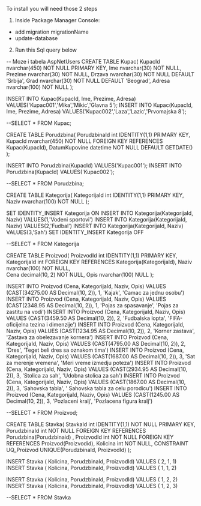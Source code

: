 To install you will need those 2 steps

1. Inside Package Manager Console:
- add migration migrationName
- update-database

2. Run this Sql query below

-- Moze i tabela AspNetUsers
CREATE TABLE Kupac(
KupacId nvarchar(450) NOT NULL PRIMARY KEY,
Ime nvarchar(30) NOT NULL,
Prezime nvarchar(30) NOT NULL,
Drzava nvarchar(30) NOT NULL DEFAULT 'Srbija',
Grad nvarchar(30) NOT NULL DEFAULT 'Beograd',
Adresa nvarchar(100) NOT NULL
);

INSERT INTO Kupac(KupacId, Ime, Prezime, Adresa) VALUES('Kupac001','Mika','Mikic','Glavna 5');
INSERT INTO Kupac(KupacId, Ime, Prezime, Adresa) VALUES('Kupac002','Laza','Lazic','Prvomajska 8');

--SELECT * FROM Kupac;

CREATE TABLE Porudzbina(
	PorudzbinaId int IDENTITY(1,1) PRIMARY KEY,
	KupacId nvarchar(450) NOT NULL FOREIGN KEY REFERENCES Kupac(KupacId),
	DatumKupovine  datetime NOT NULL DEFAULT GETDATE()
 );

 INSERT INTO Porudzbina(KupacId) VALUES('Kupac001');
 INSERT INTO Porudzbina(KupacId) VALUES('Kupac002');

--SELECT * FROM Porudzbina;

CREATE TABLE Kategorija(
KategorijaId int IDENTITY(1,1) PRIMARY KEY,
Naziv nvarchar(100) NOT NULL
);

SET IDENTITY_INSERT Kategorija ON
INSERT INTO Kategorija(KategorijaId, Naziv) VALUES(1,'Vodeni sportovi')
INSERT INTO Kategorija(KategorijaId, Naziv) VALUES(2,'Fudbal')
INSERT INTO Kategorija(KategorijaId, Naziv) VALUES(3,'Sah')
SET IDENTITY_INSERT Kategorija OFF


--SELECT * FROM Kategorija

CREATE TABLE Proizvod(
	ProizvodId int IDENTITY(1,1) PRIMARY KEY,
	KategorijaId int FOREIGN KEY REFERENCES Kategorija(KategorijaId),
	Naziv nvarchar(100) NOT NULL,	
	Cena decimal(10, 2) NOT NULL,
	Opis nvarchar(100) NULL
);

INSERT INTO Proizvod (Cena, KategorijaId, Naziv, Opis) VALUES (CAST(34275.00 AS Decimal(10, 2)), 1, 'Kajak', 'Camac za jednu osobu')
INSERT INTO Proizvod (Cena, KategorijaId, Naziv, Opis) VALUES (CAST(2348.95 AS Decimal(10, 2)), 1, 'Pojas za spasavanje', 'Pojas za zastitu na vodi')
INSERT INTO Proizvod (Cena, KategorijaId, Naziv, Opis) VALUES (CAST(3459.50 AS Decimal(10, 2)), 2, 'Fudbalska lopta', 'FIFA-oficijelna tezina i dimenzije')
INSERT INTO Proizvod (Cena, KategorijaId, Naziv, Opis) VALUES (CAST(1234.95 AS Decimal(10, 2)), 2, 'Korner zastava', 'Zastava za obelezavanje kornera')
INSERT INTO Proizvod (Cena, KategorijaId, Naziv, Opis) VALUES (CAST(4795.00 AS Decimal(10, 2)), 2, 'Dres', 'Teget beli dres sa oznakom tima')
INSERT INTO Proizvod (Cena, KategorijaId, Naziv, Opis) VALUES (CAST(1687.00 AS Decimal(10, 2)), 3, 'Sat za merenje vremena', 'Meri vreme izmedju poteza')
INSERT INTO Proizvod (Cena, KategorijaId, Naziv, Opis) VALUES (CAST(2934.95 AS Decimal(10, 2)), 3, 'Stolica za sah', 'Udobna stolica za sah')
INSERT INTO Proizvod (Cena, KategorijaId, Naziv, Opis) VALUES (CAST(1867.00 AS Decimal(10, 2)), 3, 'Sahovska tabla', ' Sahovska tabla za celu porodicu')
INSERT INTO Proizvod (Cena, KategorijaId, Naziv, Opis) VALUES (CAST(1245.00 AS Decimal(10, 2)), 3, 'Pozlaceni kralj', 'Pozlacena figura kralj')
	
 --SELECT * FROM Proizvod;

CREATE TABLE Stavka(
	StavkaId int IDENTITY(1,1) NOT NULL PRIMARY KEY,
	PorudzbinaId int NOT NULL FOREIGN KEY REFERENCES Porudzbina(Porudzbinaid) ,
	ProizvodId int NOT NULL FOREIGN KEY REFERENCES Proizvod(Proizvodid),
	Kolicina int NOT NULL,
	CONSTRAINT UQ_Proizvod UNIQUE(PorudzbinaId, ProizvodId)
	);

INSERT Stavka ( Kolicina, PorudzbinaId, ProizvodId) VALUES ( 2, 1, 1)
INSERT Stavka ( Kolicina, PorudzbinaId, ProizvodId) VALUES ( 1, 1, 2)

INSERT Stavka ( Kolicina, PorudzbinaId, ProizvodId) VALUES ( 1, 2, 2)
INSERT Stavka ( Kolicina, PorudzbinaId, ProizvodId) VALUES ( 1, 2, 3)

--SELECT * FROM Stavka
